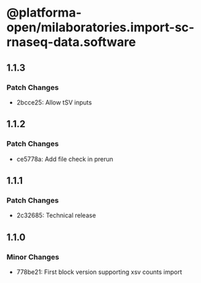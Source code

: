 # @platforma-open/milaboratories.import-sc-rnaseq-data.software

## 1.1.3

### Patch Changes

- 2bcce25: Allow tSV inputs

## 1.1.2

### Patch Changes

- ce5778a: Add file check in prerun

## 1.1.1

### Patch Changes

- 2c32685: Technical release

## 1.1.0

### Minor Changes

- 778be21: First block version supporting xsv counts import
